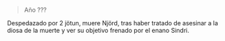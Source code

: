 > Año ???

Despedazado por 2 jötun, muere Njörd, tras haber tratado de asesinar a la diosa de la muerte y ver su objetivo frenado por el enano Sindri.